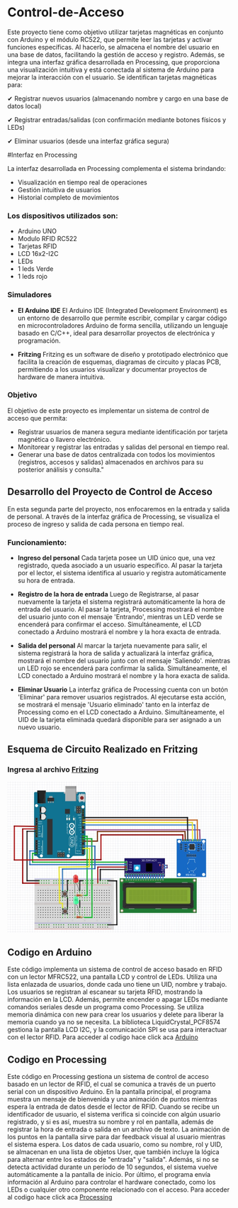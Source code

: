 # Control-de-Acceso

Este proyecto tiene como objetivo utilizar tarjetas magnéticas en conjunto con Arduino y el módulo RC522, que permite leer las tarjetas y activar funciones específicas. Al hacerlo, se almacena el nombre del usuario en una base de datos, facilitando la gestión de acceso y registro. Además, se integra una interfaz gráfica desarrollada en Processing, que proporciona una visualización intuitiva y está conectada al sistema de Arduino para mejorar la interacción con el usuario. Se identifican tarjetas magnéticas para:

✔ Registrar nuevos usuarios (almacenando nombre y cargo en una base de datos local)

✔ Registrar entradas/salidas (con confirmación mediante botones físicos y LEDs)

✔ Eliminar usuarios (desde una interfaz gráfica segura)

#Interfaz en Processing

La interfaz desarrollada en Processing complementa el sistema brindando:

- Visualización en tiempo real de operaciones
- Gestión intuitiva de usuarios
- Historial completo de movimientos

### Los dispositivos utilizados son:

- Arduino UNO
- Modulo RFID RC522
- Tarjetas RFID
- LCD 16x2-I2C
- LEDs
- 1 leds Verde
- 1 leds rojo

### Simuladores
- **El Arduino IDE**
El Arduino IDE (Integrated Development Environment) es un entorno de desarrollo que permite escribir, compilar y cargar código en microcontroladores Arduino de forma sencilla, utilizando un lenguaje basado en C/C++, ideal para desarrollar proyectos de electrónica y programación.

- **Fritzing**
Fritzing es un software de diseño y prototipado electrónico que facilita la creación de esquemas, diagramas de circuito y placas PCB, permitiendo a los usuarios visualizar y documentar proyectos de hardware de manera intuitiva.


### Objetivo
El objetivo de este proyecto es implementar un sistema de control de acceso que permita:

- Registrar usuarios de manera segura mediante identificación por tarjeta magnética o llavero electrónico.
- Monitorear y registrar las entradas y salidas del personal en tiempo real.
- Generar una base de datos centralizada con todos los movimientos (registros, accesos y salidas) almacenados en archivos para su posterior análisis y consulta."


## Desarrollo del Proyecto de Control de Acceso
En esta segunda parte del proyecto, nos enfocaremos en la entrada y salida de personal. A través de la interfaz gráfica de Processing, se visualiza el proceso de ingreso y salida de cada persona en tiempo real.

### Funcionamiento:
- **Ingreso del personal**
Cada tarjeta posee un UID único que, una vez registrado, queda asociado a un usuario específico. Al pasar la tarjeta por el lector, el sistema identifica al usuario y registra automáticamente su hora de entrada.

- **Registro de la hora de entrada**
Luego de Registrarse, al pasar nuevamente la tarjeta el sistema registrará automáticamente la hora de entrada del usuario. Al pasar la tarjeta, Processing mostrará el nombre del usuario junto con el mensaje 'Entrando', mientras un LED verde se encenderá para confirmar el acceso. Simultáneamente, el LCD conectado a Arduino mostrará el nombre y la hora exacta de entrada.

- **Salida del personal**
Al marcar la tarjeta nuevamente para salir, el sistema registrará la hora de salida y actualizará la interfaz gráfica, mostrará el nombre del usuario junto con el mensaje 'Saliendo'. mientras un LED rojo se encenderá para confirmar la salida. Simultáneamente, el LCD conectado a Arduino mostrará el nombre y la hora exacta de salida.

- **Eliminar Usuario**
La interfaz gráfica de Processing cuenta con un botón 'Eliminar' para remover usuarios registrados. Al ejecutarse esta acción, se mostrará el mensaje 'Usuario eliminado' tanto en la interfaz de Processing como en el LCD conectado a Arduino. Simultáneamente, el UID de la tarjeta eliminada quedará disponible para ser asignado a un nuevo usuario.


## Esquema de Circuito Realizado en Fritzing
### Ingresa al archivo [Fritzing](https://github.com/hugoalcidesriveros/Control-de-Acceso/blob/main/esquema-aduino.fzz)
![](https://github.com/hugoalcidesriveros/Control-de-Acceso/blob/main/Circuito%20Arduino.jpg)

## Codigo en Arduino
Este código implementa un sistema de control de acceso basado en RFID con un lector MFRC522, una pantalla LCD y control de LEDs. Utiliza una lista enlazada de usuarios, donde cada uno tiene un UID, nombre y trabajo. Los usuarios se registran al escanear su tarjeta RFID, mostrando la información en la LCD. Además, permite encender o apagar LEDs mediante comandos seriales desde un programa como Processing. Se utiliza memoria dinámica con new para crear los usuarios y delete para liberar la memoria cuando ya no se necesita. La biblioteca LiquidCrystal_PCF8574 gestiona la pantalla LCD I2C, y la comunicación SPI se usa para interactuar con el lector RFID.
Para acceder al codigo hace click aca [Arduino](https://github.com/hugoalcidesriveros/Control-de-Acceso/blob/main/ArduinoControl-de-acceso_pin_13_prueba_bool.ino)

## Codigo en Processing
Este código en Processing gestiona un sistema de control de acceso basado en un lector de RFID, el cual se comunica a través de un puerto serial con un dispositivo Arduino. En la pantalla principal, el programa muestra un mensaje de bienvenida y una animación de puntos mientras espera la entrada de datos desde el lector de RFID. Cuando se recibe un identificador de usuario, el sistema verifica si coincide con algún usuario registrado, y si es así, muestra su nombre y rol en pantalla, además de registrar la hora de entrada o salida en un archivo de texto. La animación de los puntos en la pantalla sirve para dar feedback visual al usuario mientras el sistema espera. Los datos de cada usuario, como su nombre, rol y UID, se almacenan en una lista de objetos User, que también incluye la lógica para alternar entre los estados de "entrada" y "salida". Además, si no se detecta actividad durante un período de 10 segundos, el sistema vuelve automáticamente a la pantalla de inicio. Por último, el programa envía información al Arduino para controlar el hardware conectado, como los LEDs o cualquier otro componente relacionado con el acceso.
Para acceder al codigo hace click aca [Processing](https://github.com/hugoalcidesriveros/Control-de-Acceso/blob/main/Processing_archivos_y_leds.pde)
